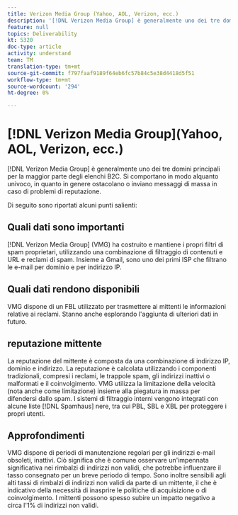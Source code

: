 ```yaml
---
title: Verizon Media Group (Yahoo, AOL, Verizon, ecc.)
description: '[!DNL Verizon Media Group] è generalmente uno dei tre domini principali per la maggior parte degli elenchi B2C. Si comportano in modo alquanto univoco, in quanto in genere ostacolano o inviano messaggi di massa in caso di problemi di reputazione.'
feature: null
topics: Deliverability
kt: 5320
doc-type: article
activity: understand
team: TM
translation-type: tm+mt
source-git-commit: f797faaf9189f64eb6fc57b84c5e38d4418d5f51
workflow-type: tm+mt
source-wordcount: '294'
ht-degree: 0%

---
```



# [!DNL Verizon Media Group](Yahoo, AOL, Verizon, ecc.)

[!DNL Verizon Media Group] è generalmente uno dei tre domini principali per la maggior parte degli elenchi B2C. Si comportano in modo alquanto univoco, in quanto in genere ostacolano o inviano messaggi di massa in caso di problemi di reputazione.

Di seguito sono riportati alcuni punti salienti:

## Quali dati sono importanti

[!DNL Verizon Media Group] (VMG) ha costruito e mantiene i propri filtri di spam proprietari, utilizzando una combinazione di filtraggio di contenuti e URL e reclami di spam. Insieme a Gmail, sono uno dei primi ISP che filtrano le e-mail per dominio e per indirizzo IP.

## Quali dati rendono disponibili

VMG dispone di un FBL utilizzato per trasmettere ai mittenti le informazioni relative ai reclami. Stanno anche esplorando l&#39;aggiunta di ulteriori dati in futuro.

## reputazione mittente

La reputazione del mittente è composta da una combinazione di indirizzo IP, dominio e indirizzo. La reputazione è calcolata utilizzando i componenti tradizionali, compresi i reclami, le trappole spam, gli indirizzi inattivi o malformati e il coinvolgimento. VMG utilizza la limitazione della velocità (nota anche come limitazione) insieme alla piegatura in massa per difendersi dallo spam. I sistemi di filtraggio interni vengono integrati con alcune liste [!DNL Spamhaus] nere, tra cui PBL, SBL e XBL per proteggere i propri utenti.

## Approfondimenti

VMG dispone di periodi di manutenzione regolari per gli indirizzi e-mail obsoleti, inattivi. Ciò significa che è comune osservare un&#39;impennata significativa nei rimbalzi di indirizzi non validi, che potrebbe influenzare il tasso consegnato per un breve periodo di tempo. Sono inoltre sensibili agli alti tassi di rimbalzi di indirizzi non validi da parte di un mittente, il che è indicativo della necessità di inasprire le politiche di acquisizione o di coinvolgimento. I mittenti possono spesso subire un impatto negativo a circa l&#39;1% di indirizzi non validi.
